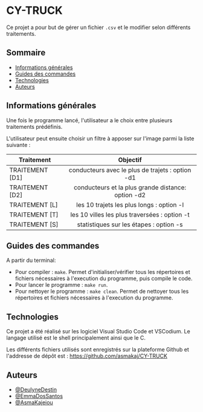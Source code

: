 # CY-TRUCK

Ce projet a pour but de gérer un fichier `.csv` et le modifier selon différents traitements.

## Sommaire

* [Informations générales](#informations-générales)
* [Guides des commandes](#guides-des-commandes)
* [Technologies](#technologies)
* [Auteurs](#auteurs)


## Informations générales

Une fois le programme lancé, l'utilisateur a le choix entre plusieurs traitements prédéfinis.

L'utilisateur peut ensuite choisir un filtre à apposer sur l'image parmi la liste suivante :
 
| Traitement | Objectif | 
|----------|:-------------:|
| TRAITEMENT [D1] | conducteurs avec le plus de trajets : option -d1 | 
| TRAITEMENT [D2] | conducteurs et la plus grande distance: option -d2 | 
| TRAITEMENT [L] | les 10 trajets les plus longs : option -l | 
| TRAITEMENT [T] | les 10 villes les plus traversées : option -t  | 
| TRAITEMENT [S] | statistiques sur les étapes : option -s | 

## Guides des commandes

A partir du terminal:

* Pour compiler : `make`. Permet d'initialiser/vérifier tous les répertoires et fichiers nécessaires à l'execution du programme, puis compile le code. 
* Pour lancer le programme :  `make run`.
* Pour nettoyer le programme : `make clean`. Permet de nettoyer tous les répertoires et fichiers nécessaires à l'execution du programme. 


## Technologies

Ce projet a été réalisé sur les logiciel Visual Studio Code et VSCodium. Le langage utilisé est le shell principalement ainsi que le C.

Les différents fichiers utilisés sont enregistrés sur la plateforme Github et l'addresse de dépôt est : https://github.com/asmakaj/CY-TRUCK


## Auteurs

- [@DeulyneDestin](https://github.com/Deulyne)
- [@EmmaDosSantos](https://github.com/emmadsnt)
- [@AsmaKajeiou](https://www.github.com/asmakaj)
